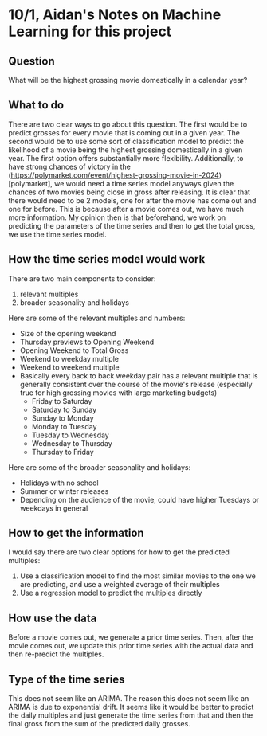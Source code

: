 # 10/1, Aidan's Notes on Machine Learning for this project
## Question
What will be the highest grossing movie domestically in a calendar year?

## What to do
There are two clear ways to go about this question. The first would be to predict grosses for every movie that is coming out in a given year. The second would be to use some sort of classification model to predict the likelihood of a movie being the highest grossing domestically in a given year. The first option offers substantially more flexibility. Additionally, to have strong chances of victory in the (https://polymarket.com/event/highest-grossing-movie-in-2024)[polymarket], we would need a time series model anyways given the chances of two movies being close in gross after releasing.
It is clear that there would need to be 2 models, one for after the movie has come out and one for before. This is because after a movie comes out, we have much more information. My opinion then is that beforehand, we work on predicting the parameters of the time series and then to get the total gross, we use the time series model.

## How the time series model would work
There are two main components to consider:
1. relevant multiples
2. broader seasonality and holidays

Here are some of the relevant multiples and numbers:
- Size of the opening weekend
- Thursday previews to Opening Weekend
- Opening Weekend to Total Gross
- Weekend to weekday multiple
- Weekend to weekend multiple
- Basically every back to back weekday pair has a relevant multiple that is generally consistent over the course of the movie's release (especially true for high grossing movies with large marketing budgets)
  - Friday to Saturday
  - Saturday to Sunday
  - Sunday to Monday
  - Monday to Tuesday
  - Tuesday to Wednesday
  - Wednesday to Thursday
  - Thursday to Friday

Here are some of the broader seasonality and holidays:
- Holidays with no school
- Summer or winter releases
- Depending on the audience of the movie, could have higher Tuesdays or weekdays in general

## How to get the information
I would say there are two clear options for how to get the predicted multiples:
1. Use a classification model to find the most similar movies to the one we are predicting, and use a weighted average of their multiples
2. Use a regression model to predict the multiples directly

## How use the data
Before a movie comes out, we generate a prior time series. Then, after the movie comes out, we update this prior time series with the actual data and then re-predict the multiples.

## Type of the time series
This does not seem like an ARIMA. The reason this does not seem like an ARIMA is due to exponential drift. It seems like it would be better to predict the daily multiples and just generate the time series from that and then the final gross from the sum of the predicted daily grosses.
